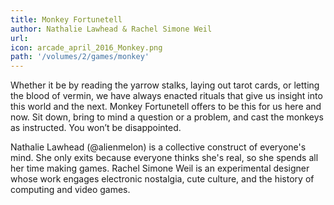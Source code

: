 ```yaml
---
title: Monkey Fortunetell
author: Nathalie Lawhead & Rachel Simone Weil 
url: 
icon: arcade_april_2016_Monkey.png
path: '/volumes/2/games/monkey'
---
```

Whether it be by reading the yarrow stalks, laying out tarot cards, or letting the
blood of vermin, we have always enacted rituals that give us insight into this
world and the next. Monkey Fortunetell offers to be this for us here and now. Sit
down, bring to mind a question or a problem, and cast the monkeys as instructed.
You won’t be disappointed.

Nathalie Lawhead (@alienmelon) is a collective construct of everyone's mind. She
only exits because everyone thinks she's real, so she spends all her time making
games. Rachel Simone Weil is an experimental designer whose work engages electronic
nostalgia, cute culture, and the history of computing and video games.
